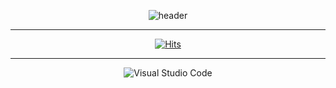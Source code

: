 <div align="center">
  
  ![header](https://capsule-render.vercel.app/api?type=venom&color=timeGradient&text=👋&animation=twinkling&fontSize=40&fontAlignY=50&fontAlign=50&height=180)

  ---
  [![Hits](https://hits.seeyoufarm.com/api/count/incr/badge.svg?url=https%3A%2F%2Fgithub.com%2Fgjbae1212%2Fhit-counter&count_bg=%2379C83D&title_bg=%23CFF3BE&icon=keybase.svg&icon_color=%23000000&title=hits&edge_flat=false)](https://github.com/H4CK-L)

  ---
</div>

<div align="center">
  
 ![Visual Studio Code](https://img.shields.io/badge/Visual%20Studio%20Code-0078d7.svg?style=for-the-badge&logo=visual-studio-code&logoColor=white)
</div>
<!--
**H4CK-L/H4CK-L** is a ✨ _special_ ✨ repository because its `README.md` (this file) appears on your GitHub profile.

Here are some ideas to get you started:

- 🔭 I’m currently working on ...
- 🌱 I’m currently learning ...
- 👯 I’m looking to collaborate on ...
- 🤔 I’m looking for help with ...
- 💬 Ask me about ...
- 📫 How to reach me: ...
- 😄 Pronouns: ...
- ⚡ Fun fact: ...
-->
